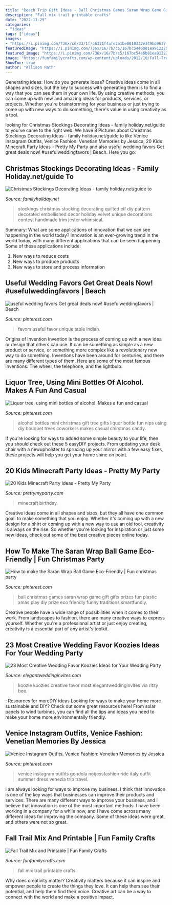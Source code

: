 ```yaml
---
title: "Beach Trip Gift Ideas - Ball Christmas Games Saran Wrap Game Gift Gifts Prizes Fun Plastic Xmas Play Diy Prize Eco Friendly Funny Traditions Smartfundiy"
description: "Fall mix trail printable crafts"
date: "2022-11-29"
categories:
- "ideas"
tags: ["ideas"]
images:
- "https://i.pinimg.com/736x/c6/33/1f/c6331f4afe2a1be8010332e349bd9637--mini-alcohol-bottles-mini-bottles.jpg"
featuredImage: "https://i.pinimg.com/736x/16/7b/c5/167bc54e6b81ea91222d1b7a453ec93d.jpg"
featured_image: "https://i.pinimg.com/736x/16/7b/c5/167bc54e6b81ea91222d1b7a453ec93d.jpg"
image: "https://funfamilycrafts.com/wp-content/uploads/2012/10/Fall-Trail-Mix-with-FREE-printable.jpg"
ShowToc: true
author: "Allison Rath"
---
```



Generating ideas: How do you generate ideas?
Creative ideas come in all shapes and sizes, but the key to success with generating them is to find a way that you can see them in your own life. By using creative methods, you can come up with new and amazing ideas for products, services, or projects. Whether you're brainstorming for your business or just trying to come up with new ways to do something, there's value in using creativity as a tool.

	

		
looking for Christmas Stockings Decorating Ideas - family holiday.net/guide to you've came to the right web. We have 8 Pictures about Christmas Stockings Decorating Ideas - family holiday.net/guide to like Venice Instagram Outfits, Venice Fashion: Venetian Memories by Jessica, 20 Kids Minecraft Party Ideas - Pretty My Party and also useful wedding favors Get great deals now! #usefulweddingfavors | Beach. Here you go:
		
    
## Christmas Stockings Decorating Ideas - Family Holiday.net/guide To

<img loading=lazy src="http://www.familyholiday.net/wp-content/uploads/2011/11/stocking_-_121.jpg" onerror="this.onerror=null;this.src='https://tse4.mm.bing.net/th?id=OIP.tza7kcB6g7EvpcQcA2WCuQHaJ4&amp;pid=15.1';" alt="Christmas Stockings Decorating Ideas - family holiday.net/guide to">

_Source: familyholiday.net_

>stockings christmas stocking decorating quilted elf diy pattern decorated embellished decor holiday velvet unique decorations contest handmade trim jester whimsical. 

	

Summary: What are some applications of innovation that we can see happening in the world today?
Innovation is an ever-growing trend in the world today, with many different applications that can be seen happening. Some of these applications include: 
1. New ways to reduce costs 
2. New ways to produce products 
3. New ways to store and process information 

    
## Useful Wedding Favors Get Great Deals Now! #usefulweddingfavors | Beach

<img loading=lazy src="https://i.pinimg.com/736x/0b/a4/0d/0ba40dd5b5bd60fc3a3aad1901ae1f24.jpg" onerror="this.onerror=null;this.src='https://tse3.mm.bing.net/th?id=OIP.AAzATsrpoTm_QfP-1LjURgHaLH&amp;pid=15.1';" alt="useful wedding favors Get great deals now! #usefulweddingfavors | Beach">

_Source: pinterest.com_

>favors useful favor unique table indian. 

	

Origins of Invention
Invention is the process of coming up with a new idea or design that others can use. It can be something as simple as a new product or service, or something more complex like a revolutionary new way to do something. Inventions have been around for centuries, and there are many different types of them. Here are some of the most famous inventions: The wheel, the telephone, and the lightbulb.

    
## Liquor Tree, Using Mini Bottles Of Alcohol. Makes A Fun And Casual

<img loading=lazy src="https://i.pinimg.com/736x/c6/33/1f/c6331f4afe2a1be8010332e349bd9637--mini-alcohol-bottles-mini-bottles.jpg" onerror="this.onerror=null;this.src='https://tse2.mm.bing.net/th?id=OIP.wGwrRbAWUOcXuo_2-zFQAgHaJ3&amp;pid=15.1';" alt="Liquor tree, using mini bottles of alcohol. Makes a fun and casual">

_Source: pinterest.com_

>alcohol bottles mini christmas gift tree gifts liquor bottle fun nips using diy bouquet trees coworkers makes casual chirstmas candy. 

	

If you're looking for ways to added some simple beauty to your life, then you should check out these 5 easyDIY projects. From updating your desk chair with a newupholster to sprucing up your mirror with a few easy fixes, these projects will help you get your home shine on point.

    
## 20 Kids Minecraft Party Ideas - Pretty My Party

<img loading=lazy src="https://www.prettymyparty.com/wp-content/uploads/2017/06/minecraft-tnt-birthday-cake.jpg" onerror="this.onerror=null;this.src='https://tse1.mm.bing.net/th?id=OIP.Nf86K4GDwO6erSl9Yl5JygHaJ3&amp;pid=15.1';" alt="20 Kids Minecraft Party Ideas - Pretty My Party">

_Source: prettymyparty.com_

>minecraft birthday. 

	

Creative ideas come in all shapes and sizes, but they all have one common goal: to make something that you enjoy. Whether it's coming up with a new design for a shirt or coming up with a new way to use an old tool, creativity is always on the rise. So whether you're looking for inspiration or just some new ideas, check out some of the best creative pieces online today.

    
## How To Make The Saran Wrap Ball Game Eco-Friendly | Fun Christmas Party

<img loading=lazy src="https://i.pinimg.com/736x/58/05/34/580534b26255689a1ed44f72a5654a68.jpg" onerror="this.onerror=null;this.src='https://tse2.mm.bing.net/th?id=OIP.41Dg66iJS_vhafmT2Tl2vAHaJ_&amp;pid=15.1';" alt="How to make the Saran Wrap Ball Game Eco-Friendly | Fun christmas party">

_Source: pinterest.com_

>ball christmas games saran wrap game gift gifts prizes fun plastic xmas play diy prize eco friendly funny traditions smartfundiy. 

	

Creative people have a wide range of possibilities when it comes to their work. From landscapes to fashion, there are many creative ways to express yourself. Whether you're a professional artist or just enjoy creating, creativity is a essential part of any artist's toolkit.

    
## 23 Most Creative Wedding Favor Koozies Ideas For Your Wedding Party

<img loading=lazy src="https://www.elegantweddinginvites.com/wedding-blog/wp-content/uploads/2016/03/serve-wedding-drinks-with-koozie-wedding-gifts.jpg" onerror="this.onerror=null;this.src='https://tse4.mm.bing.net/th?id=OIP.vEft6HoWzw_s2PKWhQ9-IwHaLH&amp;pid=15.1';" alt="23 Most Creative Wedding Favor Koozies Ideas for Your Wedding Party">

_Source: elegantweddinginvites.com_

>koozie koozies creative favor most elegantweddinginvites via ritzy bee. 

	

: Resources for moreDIY ideas
Looking for ways to make your home more sustainable and DIY? Check out some great resources here! From solar panels to wind turbines, you can find all the tips and ideas you need to make your home more environmentally friendly.

    
## Venice Instagram Outfits, Venice Fashion: Venetian Memories By Jessica

<img loading=lazy src="https://i.pinimg.com/736x/16/7b/c5/167bc54e6b81ea91222d1b7a453ec93d.jpg" onerror="this.onerror=null;this.src='https://tse2.mm.bing.net/th?id=OIP.VQbtWKUZa73Gen3LLZmeVwHaLH&amp;pid=15.1';" alt="Venice Instagram Outfits, Venice Fashion: Venetian Memories by Jessica">

_Source: pinterest.com_

>venice instagram outfits gondola notjessfashion ride italy outfit summer dress venezia trip travel. 

	

I am always looking for ways to improve my business. I think that innovation is one of the key ways that businesses can improve their products and services. There are many different ways to improve your business, and I believe that innovation is one of the most important methods. I have been working in a company for a while now, and I have come across many different ideas for improving the company. Some of these ideas were great, and others were not so great.

    
## Fall Trail Mix And Printable | Fun Family Crafts

<img loading=lazy src="https://funfamilycrafts.com/wp-content/uploads/2012/10/Fall-Trail-Mix-with-FREE-printable.jpg" onerror="this.onerror=null;this.src='https://tse1.mm.bing.net/th?id=OIP.J3sNE4FFxQ1a5EA3cUtI4wHaLG&amp;pid=15.1';" alt="Fall Trail Mix and Printable | Fun Family Crafts">

_Source: funfamilycrafts.com_

>fall mix trail printable crafts. 

	

Why does creativity matter?
Creativity matters because it can inspire and empower people to create the things they love. It can help them see their potential, and help them find their voice. Creative art can be a way to connect with the world and make a positive impact.

